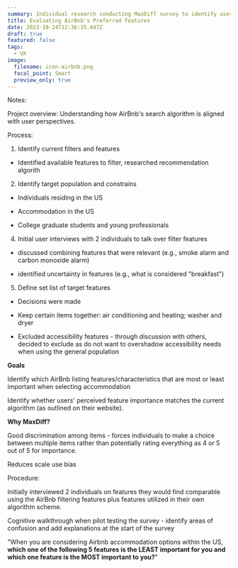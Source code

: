 ```yaml
---
summary: Individual research conducting MaxDiff survey to identify user driven preferred AirBnb listing features
title: Evaluating AirBnb's Preferred Features
date: 2023-10-24T12:36:15.647Z
draft: true
featured: false
tags:
  - UX
image:
  filename: icon-airbnb.png
  focal_point: Smart
  preview_only: true
---
```

Notes:

Project overview: Understanding how AirBnb's search algorithm is aligned with user perspectives.

Process:

1. Identify current filters and features

- Identified available features to filter, researched recommendation algorith

2. Identify target population and constrains

- Individuals residing in the US

- Accommodation in the US

- College graduate students and young professionals

4. Initial user interviews with 2 individuals to talk over filter features 

- discussed combining features that were relevant (e.g., smoke alarm and carbon monoxide alarm)

- identified uncertainty in features (e.g., what is considered "breakfast")

5. Define set list of target features

- Decisions were made

- Keep certain items together: air conditioning and heating; washer and dryer

- Excluded accessibility features - through discussion with others, decided to exclude as do not want to overshadow accessibility needs when using the general population



**Goals**

Identify which AirBnb listing features/characteristics that are most or least important when selecting accommodation

Identify whether users' perceived feature importance matches the current algorithm (as outlined on their website).

**Why MaxDiff?**

Good discrimination among items - forces individuals to make a choice between multiple items rather than potentially rating everything as 4 or 5 out of 5 for importance.

Reduces scale use bias



Procedure:

Initially interviewed 2 individuals on features they would find comparable using the AirBnb filtering features plus features utilized in their own algorithm scheme.

Cognitive walkthrough when pilot testing the survey - identify areas of confusion and add explanations at the start of the survey

"﻿When you are considering Airbnb accommodation options within the US, **which one of the following 5 features is the LEAST important for you and which one feature is the MOST important to you?**"
